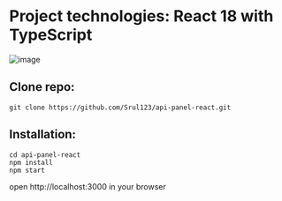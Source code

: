 # Project technologies: React 18 with TypeScript 
![image](https://user-images.githubusercontent.com/31043411/204223676-4e2c2a58-f75e-49f3-82d4-403bb5611d51.png)



## Clone repo:
    git clone https://github.com/Srul123/api-panel-react.git

## Installation:
    cd api-panel-react
    npm install
    npm start
    
open http://localhost:3000 in your browser
    

